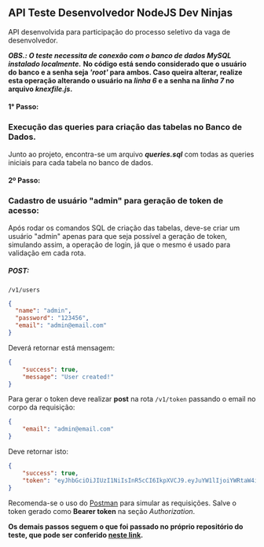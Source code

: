 ## API Teste Desenvolvedor NodeJS Dev Ninjas

API desenvolvida para participação do processo seletivo da vaga de desenvolvedor. 

***OBS.: O teste necessita de conexão com o banco de dados MySQL instalado localmente.***
**No código está sendo considerado que o usuário do banco e a senha seja *'root'* para ambos. Caso queira alterar, realize esta operação alterando o usuário na *linha 6* e a senha na *linha 7* no arquivo *knexfile.js*.**

#### 1° Passo:
### Execução das queries para criação das tabelas no Banco de Dados.

Junto ao projeto, encontra-se um arquivo ***queries.sql*** com todas as queries iniciais para cada tabela no banco de dados.

#### 2º Passo:
### Cadastro de usuário "admin" para geração de token de acesso:

Após rodar os comandos SQL de criação das tabelas, deve-se criar um usuário "admin" apenas para que seja possível a geração de token, simulando assim, a operação de login, já que o mesmo é usado para validação em cada rota.

##### POST:
`/v1/users`

```json
{
  "name": "admin",
  "password": "123456",
  "email": "admin@email.com"
}
```

Deverá retornar está mensagem:
```json
{
    "success": true,
    "message": "User created!"
}
```

Para gerar o token deve realizar **post** na rota `/v1/token` passando o email no corpo da requisição:

```json
{
    "email": "admin@email.com"
}
```

Deve retornar isto:
```json
{
    "success": true,
    "token": "eyJhbGciOiJIUzI1NiIsInR5cCI6IkpXVCJ9.eyJuYW1lIjoiYWRtaW4iLCJlbWFpbCI6ImFkbWluQGVtYWlsLmNvbSIsImlkIjoxLCJpYXQiOjE1NjAyMTU1OTd9.QLtt3GKeJBaO7JTdYlmJ7I8EAEaco99o89ByWzdIgQ8"
}
```

Recomenda-se o uso do [Postman](https://www.getpostman.com/downloads/) para simular as requisições. Salve o token gerado como **Bearer token** na seção *Authorization*.

**Os demais passos seguem o que foi passado no próprio repositório do teste, que pode ser conferido [neste link](https://github.com/godevninjas/backend-challenge/blob/master/README.md).**

